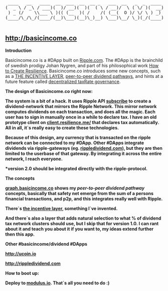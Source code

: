 <pre>
 ____   __   ____  __  ___  __  __ _   ___  __   _  _  ____     ___  __  
(  _ \ / _\ / ___)(  )/ __)(  )(  ( \ / __)/  \ ( \/ )(  __)   / __)/  \ 
 ) _ (/    \\___ \ )(( (__  )( /    /( (__(  O )/ \/ \ ) _)  _( (__(  O )
(____/\_/\_/(____/(__)\___)(__)\_)__) \___)\__/ \_)(_/(____)(_)\___)\__/ 

</pre>

## http://basicincome.co

<b>Introduction</b>

Basicincome.co is a #DApp built on <a href="http://ripple.com">Ripple.com</a>. The #DApp is the brainchild of swedish prodigy Johan Nygren, and part of his philosophical work <a href="http://www.resilience.me/">How to Create Resilience</a>. Basicincome.co introduces some new concepts, such as a <a href="https://www.youtube.com/watch?v=sosu1YsR_Wo">THE INCENTIVE LAYER</a>, <a href="http://graph.basicincome.co">peer-to-peer dividend pathways</a>, and hints at a future feature called <a href="http://www.resilience.me/whitepaper-decentralised-taxrate-governance.html">decentralized taxRate governance</a>.


<b>The design of Basicincome.co right now:<b>

The system is a bit of a hack. It uses Ripple API <a href="https://ripple.com/build/websocket-tool/#subscribe">subscribe</a> to create a dividend-network that mirrors the Ripple Network. This mirror network computes dividends on each transaction, and does all the magic. Each user has to sign in manually once in a while to declare tax. I have an old prototype client on <a href="http://client.resilience.me/">client.resilience.me/</a> that declares tax automatically. All in all, it´s really easy to create these technologies.

Because of this design, any currency that is transacted on the ripple network can be connected to my #DApp. Other #DApps integrate dividends via ripple-gateways (eg. <a href="http://rippledividend.com">rippledividend.com</a>), but they are then limited to the userbase of that gateway. By integrating it across the entire network, I reach everyone.

*version 2.0 should be integrated directly with the ripple-protocol.


<b>The concepts<b>


<a href="http://graph.basicincome.co">graph.basicincome.co</a> shows my <i>peer-to-peer dividend pathway</i> concepts, basically that safety net emerge from the sum of a persons financial transactions, and p2p, and this integrates really well with <b>Ripple</b>.


There´s <a href="http://www.resilience.me/introduction-the-incentive-layer.html">the incentive layer</a>, something I´ve invented.


And there´s also a layer that adds natural selection to what % of dividend tax network clusters should use, but I skip that for version 1.0. I can rant about it and teach you about it if you want to, my ideas extend further then this app.


<b>Other #basicincome/dividend #DApps</b>

<a href="http://ucoin.io">http://ucoin.io</a>

<a href="http://rippledividend.com">http://rippledividend.com</a>


<b>How to boot up:<b>

Deploy to <a href="http://modulus.io">modulus.io</a>. That´s all you need to do :)